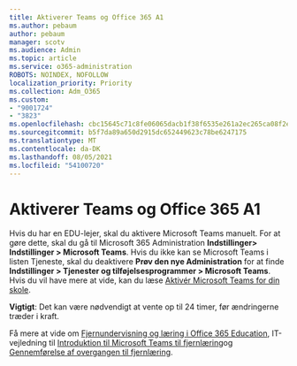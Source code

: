```yaml
---
title: Aktiverer Teams og Office 365 A1
ms.author: pebaum
author: pebaum
manager: scotv
ms.audience: Admin
ms.topic: article
ms.service: o365-administration
ROBOTS: NOINDEX, NOFOLLOW
localization_priority: Priority
ms.collection: Adm_O365
ms.custom:
- "9001724"
- "3823"
ms.openlocfilehash: cbc15645c71c8fe06065dacb1f38f6535e261a2ec265ca08f2e9aef1e9170fa7
ms.sourcegitcommit: b5f7da89a650d2915dc652449623c78be6247175
ms.translationtype: MT
ms.contentlocale: da-DK
ms.lasthandoff: 08/05/2021
ms.locfileid: "54100720"
---
```

# <a name="enabling-teams-and-office-365-a1"></a>Aktiverer Teams og Office 365 A1

Hvis du har en EDU-lejer, skal du aktivere Microsoft Teams manuelt. For at gøre dette, skal du gå til Microsoft 365 Administration **Indstillinger> Indstillinger > Microsoft Teams**. Hvis du ikke kan se Microsoft Teams i listen Tjeneste, skal du deaktivere **Prøv den nye Administration** for at finde **Indstillinger > Tjenester og tilføjelsesprogrammer > Microsoft Teams**. Hvis du vil have mere at vide, kan du læse [Aktivér Microsoft Teams for din skole](https://docs.microsoft.com/microsoft-365/education/intune-edu-trial/enable-microsoft-teams#enable-microsoft-teams-for-your-school-1).

**Vigtigt**: Det kan være nødvendigt at vente op til 24 timer, før ændringerne træder i kraft. 

Få mere at vide om [Fjernundervisning og læring i Office 365 Education](https://support.office.com/article/remote-teaching-and-learning-in-office-365-education-f651ccae-7b65-478b-8366-51bb884025c4), IT-vejledning til [Introduktion til Microsoft Teams til fjernlæring](https://docs.microsoft.com/MicrosoftTeams/remote-learning-edu)og [Gennemførelse af overgangen til fjernlæring](https://www.microsoft.com/education/remote-learning).